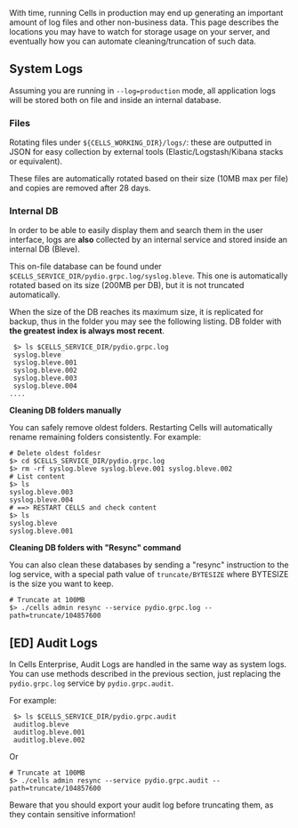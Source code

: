 With time, running Cells in production may end up generating an important amount of log files and other non-business data.
This page describes the locations you may have to watch for storage usage on your server, and eventually how you can automate cleaning/truncation of such data.

## System Logs

Assuming you are running in `--log=production` mode, all application logs will be stored both on file and inside an internal database.

### Files

Rotating files under `${CELLS_WORKING_DIR}/logs/`: these are outputted in JSON for easy collection by external tools (Elastic/Logstash/Kibana stacks or equivalent).

These files are automatically rotated based on their size (10MB max per file) and copies are removed after 28 days.

### Internal DB

In order to be able to easily display them and search them in the user interface, logs are **also** collected by an internal service and stored inside an internal DB (Bleve).

This on-file database can be found under `$CELLS_SERVICE_DIR/pydio.grpc.log/syslog.bleve`. This one is automatically rotated based on its size (200MB per DB), but it is not truncated automatically.

When the size of the DB reaches its maximum size, it is replicated for backup, thus in the folder you may see the following listing. DB folder with **the greatest index is always most recent**.

```SH
 $> ls $CELLS_SERVICE_DIR/pydio.grpc.log
 syslog.bleve
 syslog.bleve.001
 syslog.bleve.002
 syslog.bleve.003
 syslog.bleve.004
....
```

**Cleaning DB folders manually**

You can safely remove oldest folders. Restarting Cells will automatically rename remaining folders
consistently. For example:

```SH
# Delete oldest foldesr
$> cd $CELLS_SERVICE_DIR/pydio.grpc.log
$> rm -rf syslog.bleve syslog.bleve.001 syslog.bleve.002
# List content
$> ls
syslog.bleve.003
syslog.bleve.004
# ==> RESTART CELLS and check content
$> ls
syslog.bleve
syslog.bleve.001
```

**Cleaning DB folders with "Resync" command**

You can also clean these databases by sending a "resync" instruction to the log service, with a special path value
of `truncate/BYTESIZE` where BYTESIZE is the size you want to keep.

```SH
# Truncate at 100MB
$> ./cells admin resync --service pydio.grpc.log --path=truncate/104857600
```

## [ED] Audit Logs

In Cells Enterprise, Audit Logs are handled in the same way as system logs. You can use methods described in the previous
section, just replacing the `pydio.grpc.log` service by `pydio.grpc.audit`.

For example:

```SH
 $> ls $CELLS_SERVICE_DIR/pydio.grpc.audit
 auditlog.bleve
 auditlog.bleve.001
 auditlog.bleve.002
```

Or

```SH
# Truncate at 100MB
$> ./cells admin resync --service pydio.grpc.audit --path=truncate/104857600
```

Beware that you should export your audit log before truncating them, as they contain sensitive information!
